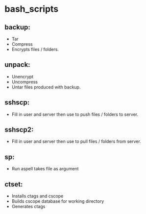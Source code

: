 # bash_scripts
## backup: 
* Tar
* Compress 
* Encrypts files / folders. 

## unpack: 
* Unencrypt
* Uncompress 
* Untar files produced with backup.

## sshscp: 
* Fill in user and server then use to push files / folders to server.

## sshscp2: 
* Fill in user and server then use to pull files / folders from server.

## sp: 
* Run aspell takes file as argument

## ctset: 
* Installs ctags and cscope 
* Builds cscope database for working directory 
* Generates ctags
